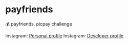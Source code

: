 # payfriends
:moneybag: payfriends, picpay challenge

Instagram: <a href="https://www.instagram.com/baptistellafe/" target="_blank" title="Follow me">Personal profile</a>
Instagram: <a href="https://www.instagram.com/baptistellafe/" target="_blank" title="Follow me">Developer profile</a>

